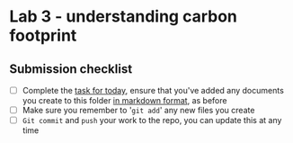 # Lab 3 - understanding carbon footprint

## Submission checklist

- [ ] Complete the [task for today](week3-task.md), ensure that you've added any documents you create to this folder [in markdown format](https://www.markdownguide.org/getting-started/), as before
- [ ] Make sure you remember to '`git add`' any new files you create
- [ ] `Git commit` and `push` your work to the repo, you can update this at any time
